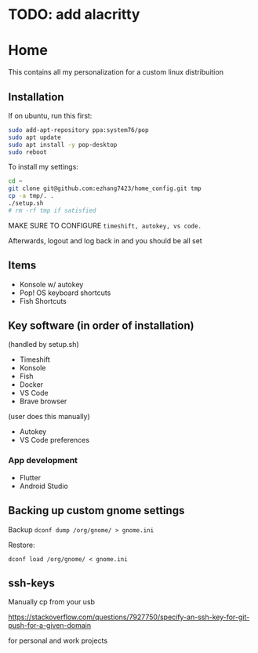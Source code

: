 # TODO: add alacritty

# Home

This contains all my personalization for a custom linux distribuition

## Installation

If on ubuntu, run this first:

```bash
sudo add-apt-repository ppa:system76/pop
sudo apt update
sudo apt install -y pop-desktop
sudo reboot
```

To install my settings:

```bash
cd ~
git clone git@github.com:ezhang7423/home_config.git tmp
cp -a tmp/. .
./setup.sh
# rm -rf tmp if satisfied
```

MAKE SURE TO CONFIGURE `timeshift, autokey, vs code.`

Afterwards, logout and log back in and you should be all set

## Items

- Konsole w/ autokey
- Pop! OS keyboard shortcuts
- Fish Shortcuts

## Key software (in order of installation)

(handled by setup.sh)

- Timeshift
- Konsole
- Fish
- Docker
- VS Code
- Brave browser

(user does this manually)

- Autokey
- VS Code preferences

### App development

- Flutter
- Android Studio

## Backing up custom gnome settings

Backup
`dconf dump /org/gnome/ > gnome.ini`

Restore:

`dconf load /org/gnome/ < gnome.ini`

## ssh-keys

Manually cp from your usb

https://stackoverflow.com/questions/7927750/specify-an-ssh-key-for-git-push-for-a-given-domain

for personal and work projects
